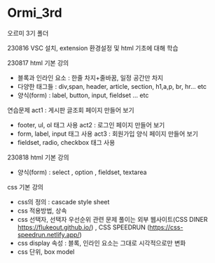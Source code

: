 # Ormi_3rd
오르미 3기 폴더

230816
VSC 설치, extension 환경설정 및 html 기초에 대해 학습

230817
html 기본 강의 
- 블록과 인라인 요소 : 한줄 차지+줄바꿈, 일정 공간만 차지
- 다양한 태그들 : div,span, header, article, section, h1,a,p, br, hr... etc
- 양식(form) : label, button, input, fieldset ... etc

연습문제
act1 : 게시판 글조회 페이지 만들어 보기
- footer, ul, ol 태그 사용
act2 : 로그인 페이지 만들어 보기
- form, label, input 태그 사용
act3 : 회원가입 양식 페이지 만들어 보기
- fieldset, radio, checkbox 태그 사용

230818
html 기본 강의
- 양식(form) : select , option , fieldset, textarea

css 기본 강의
- css의 정의 : cascade style sheet
- css 적용방법, 상속
- css 선택자, 선택자 우선순위
  관련 문제 풀이는 외부 웹사이트(CSS DINER https://flukeout.github.io/) , CSS SPEEDRUN (https://css-speedrun.netlify.app/)
- css display 속성 : 블록, 인라인 요소는 그대로 시각적으로만 변화
- css 단위, box model
